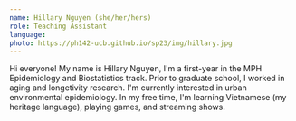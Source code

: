 ```yaml
---
name: Hillary Nguyen (she/her/hers)
role: Teaching Assistant
language: 
photo: https://ph142-ucb.github.io/sp23/img/hillary.jpg
---
```


Hi everyone! My name is Hillary Nguyen, I'm a first-year in the MPH Epidemiology and Biostatistics track. Prior to graduate school, I worked in aging and longetivity research. I'm currently interested in urban environmental epidemiology. In my free time, I'm learning Vietnamese (my heritage language), playing games, and streaming shows.